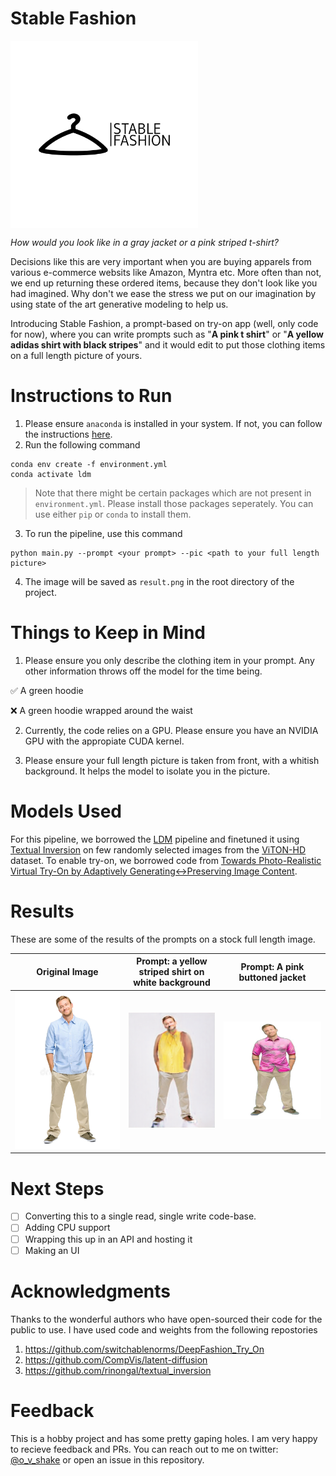 # Stable Fashion
 <!-- ![image info](assets/logo-black.png  =x250)-->
 <img align="center" src="assets/logo-black.png " alt="drawing" width="300" />

*How would you look like in a gray jacket or a pink striped t-shirt?*

Decisions like this are very important when you are buying apparels from various e-commerce websits
like Amazon, Myntra etc. More often than not, we end up returning these ordered items,
because they don't look like you had imagined.
Why don't we ease the stress we put on our imagination by using state of the art generative modeling to help us.

Introducing Stable Fashion, a prompt-based on try-on app (well, only code for now), where you can write prompts such as "**A pink t shirt**" or
"**A yellow adidas shirt with black stripes**" and it would edit to put those clothing items on a full length picture of yours.

# Instructions to Run

1. Please ensure `anaconda` is installed in your system. If not, you can follow the instructions [here](https://www.anaconda.com/products/distribution).
2. Run the following command
```
conda env create -f environment.yml
conda activate ldm
```
> Note that there might be certain packages which are not present in `environment.yml`. Please install those packages seperately. You can use
either `pip` or `conda` to install them.

3. To run the pipeline, use this command
```
python main.py --prompt <your prompt> --pic <path to your full length picture>
```
4. The image will be saved as `result.png` in the root directory of the project.
# Things to Keep in Mind

1. Please ensure you only describe the clothing item in your prompt. Any other information throws off the model for the time being.

:white_check_mark: A green hoodie

:x: A green hoodie wrapped around the waist

2. Currently, the code relies on a GPU. Please ensure you have an NVIDIA GPU with the appropiate CUDA kernel.

3. Please ensure your full length picture is taken from front, with a whitish background. It helps the model to isolate you in the picture.


# Models Used
For this pipeline, we borrowed the [LDM](https://github.com/CompVis/latent-diffusion) pipeline and finetuned it using
[Textual Inversion](https://github.com/rinongal/textual_inversion) on few randomly selected images from the
[ViTON-HD](https://drive.google.com/file/d/1lHNujZIq6KVeGOOdwnOXVCSR5E7Kv6xv/view?usp=sharing) dataset. To enable try-on, we borrowed code
from [Towards Photo-Realistic Virtual Try-On by Adaptively Generating↔Preserving Image Content](https://github.com/switchablenorms/DeepFashion_Try_On).



# Results

These are some of the results of the prompts on a stock full length image.

| Original Image | Prompt: a yellow striped shirt on white background  | Prompt: A pink buttoned jacket |
|----------------|---------------------------------|--------------------------------|
|  ![image info](assets/stockimage.jpeg)              |   ![image info](assets/yellow.png)                               |   ![image info](assets/pink.png)                             |

# Next Steps

- [ ] Converting this to a single read, single write code-base.
- [ ] Adding CPU support
- [ ] Wrapping this up in an API and hosting it
- [ ] Making an UI

# Acknowledgments

Thanks to the wonderful authors who have open-sourced their code for the public to use. I have used code and weights from the following
repostories

1. https://github.com/switchablenorms/DeepFashion_Try_On
2. https://github.com/CompVis/latent-diffusion
3. https://github.com/rinongal/textual_inversion

# Feedback
This is a hobby project and has some pretty gaping holes. I am very happy to recieve feedback and PRs. You can reach out to me on
twitter: [@o_v_shake](https://twitter.com/o_v_shake) or open an issue in this repository.